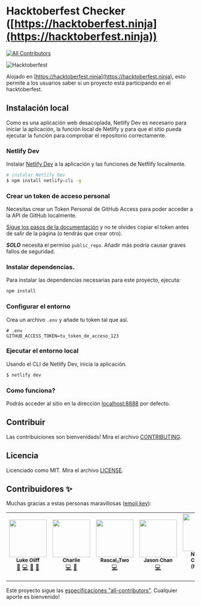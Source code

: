 # Hacktoberfest Checker ([https://hacktoberfest.ninja](https://hacktoberfest.ninja))
<!-- ALL-CONTRIBUTORS-BADGE:START - Do not remove or modify this section -->
[![All Contributors](https://img.shields.io/badge/all_contributors-7-orange.svg?style=flat-square)](#contributors-)
<!-- ALL-CONTRIBUTORS-BADGE:END -->

![Hacktoberfest](/../assets/images/Logo%20Sponsors%20Light.svg)

Alojado en [https://hacktoberfest.ninja](https://hacktoberfest.ninja), esto permite a los usuarios saber si un proyecto está participando en el hacktoberfest.

## Instalación local

Como es una aplicación web desacoplada, Netlify Dev es necesario para iniciar la aplicación, la función local de Netlify y para que el sitio pueda ejecutar la función para comprobar el repositorio correctamente.

### Netlify Dev

Instalar [Netlify Dev](https://www.netlify.com/products/dev/#how-it-works) a la aplicación y las funciones de Netflify localmente.

```bash
# instalar Netlify Dev
$ npm install netlify-cli -g
```

### Crear un token de acceso personal

Necesitas crear un Token Personal de GitHub Access para poder acceder a la API de GitHub localmente.

[Sigue los pasos de la documentación](https://docs.github.com/es/free-pro-team@latest/github/authenticating-to-github/creating-a-personal-access-token) y no te olvides copiar el token antes de salir de la página (o tendrás que crear otro).

***SOLO*** necesita el permiso `public_repo`. Añadir más podría causar graves fallos de seguridad.

### Instalar dependencias.

Para instalar las dependencias necesarias para este proyecto, ejecuta:

```bash
npm install
```

### Configurar el entorno

Crea un archivo `.env` y añade tu token tal que así.

```env
# .env
GITHUB_ACCESS_TOKEN=tu_token_de_acceso_123
```

### Ejecutar el entorno local

Usando el CLI de Netlify Dev, inicia la aplicación.

```bash
$ netlify dev
```

### Como funciona?

Podrás acceder al sitio en la dirección [localhost:8888](http://localhost:8888) por defecto.

## Contribuir

Las contribuiciones son bienvenidads! Mira el archivo [CONTRIBUTING](./CONTRIBUTING.es.md).

## Licencia

Licenciado como MIT. Mira el archivo [LICENSE](/../LICENSE).
## Contribuidores ✨

Muchas gracias a estas personas maravillosas ([emoji key](https://allcontributors.org/docs/en/emoji-key)):

<!-- ALL-CONTRIBUTORS-LIST:START - Do not remove or modify this section -->
<!-- prettier-ignore-start -->
<!-- markdownlint-disable -->
<table>
  <tr>
    <td align="center"><a href="https://twitter.com/lukeocodes"><img src="https://avatars0.githubusercontent.com/u/956290?v=4" width="100px;" alt=""/><br /><sub><b>Luke Oliff</b></sub></a><br /><a href="#ideas-lukeocodes" title="Ideas, Planning, & Feedback">🤔</a> <a href="https://github.com/lukeocodes/hacktoberfest-checker/commits?author=lukeocodes" title="Code">💻</a> <a href="https://github.com/lukeocodes/hacktoberfest-checker/commits?author=lukeocodes" title="Documentation">📖</a> <a href="#design-lukeocodes" title="Design">🎨</a></td>
    <td align="center"><a href="https://charlie.fyi"><img src="https://avatars0.githubusercontent.com/u/655807?v=4" width="100px;" alt=""/><br /><sub><b>Charlie</b></sub></a><br /><a href="https://github.com/lukeocodes/hacktoberfest-checker/commits?author=charj" title="Code">💻</a> <a href="https://github.com/lukeocodes/hacktoberfest-checker/issues?q=author%3Acharj" title="Bug reports">🐛</a></td>
    <td align="center"><a href="https://github.com/RascalTwo"><img src="https://avatars0.githubusercontent.com/u/9403665?v=4" width="100px;" alt=""/><br /><sub><b>Rascal_Two</b></sub></a><br /><a href="https://github.com/lukeocodes/hacktoberfest-checker/commits?author=RascalTwo" title="Code">💻</a></td>
    <td align="center"><a href="https://www.linkedin.com/in/jason-chan-44b828190"><img src="https://avatars3.githubusercontent.com/u/46631787?v=4" width="100px;" alt=""/><br /><sub><b>Jason Chan</b></sub></a><br /><a href="https://github.com/lukeocodes/hacktoberfest-checker/commits?author=Jchann24" title="Code">💻</a></td>
    <td align="center"><a href="http://www.nhcarrigan.com"><img src="https://avatars1.githubusercontent.com/u/63889819?v=4" width="100px;" alt=""/><br /><sub><b>Nicholas Carrigan (he/him)</b></sub></a><br /><a href="https://github.com/lukeocodes/hacktoberfest-checker/commits?author=nhcarrigan" title="Code">💻</a> <a href="https://github.com/lukeocodes/hacktoberfest-checker/issues?q=author%3Anhcarrigan" title="Bug reports">🐛</a></td>
    <td align="center"><a href="https://github.com/GregHolmes"><img src="https://avatars0.githubusercontent.com/u/2411269?v=4" width="100px;" alt=""/><br /><sub><b>Greg Holmes</b></sub></a><br /><a href="https://github.com/lukeocodes/hacktoberfest-checker/commits?author=GregHolmes" title="Documentation">📖</a></td>
    <td align="center"><a href="https://alhassan.best"><img src="https://avatars2.githubusercontent.com/u/23234466?v=4" width="100px;" alt=""/><br /><sub><b>Alhassan</b></sub></a><br /><a href="https://github.com/lukeocodes/hacktoberfest-checker/commits?author=alhassanv" title="Code">💻</a></td>
  </tr>
</table>

<!-- markdownlint-enable -->
<!-- prettier-ignore-end -->
<!-- ALL-CONTRIBUTORS-LIST:END -->

Este proyecto sigue las [especificaciones "all-contributors"](https://github.com/all-contributors/all-contributors). Cualquier aporte es bienvenido!
